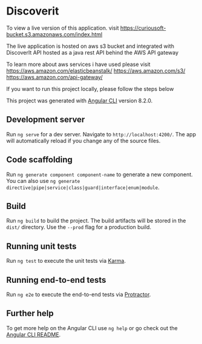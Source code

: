 # Discoverit

To view a live version of this application. visit https://curiousoft-bucket.s3.amazonaws.com/index.html

The live application is hosted on aws s3 bucket and integrated with DiscoverIt API hosted as a java rest API behind the AWS API gateway

To learn more about aws services i have used please visit
https://aws.amazon.com/elasticbeanstalk/
https://aws.amazon.com/s3/
https://aws.amazon.com/api-gateway/

If you want to run this project locally, please follow the steps below

This project was generated with [Angular CLI](https://github.com/angular/angular-cli) version 8.2.0.

## Development server

Run `ng serve` for a dev server. Navigate to `http://localhost:4200/`. The app will automatically reload if you change any of the source files.

## Code scaffolding

Run `ng generate component component-name` to generate a new component. You can also use `ng generate directive|pipe|service|class|guard|interface|enum|module`.

## Build

Run `ng build` to build the project. The build artifacts will be stored in the `dist/` directory. Use the `--prod` flag for a production build.

## Running unit tests

Run `ng test` to execute the unit tests via [Karma](https://karma-runner.github.io).

## Running end-to-end tests

Run `ng e2e` to execute the end-to-end tests via [Protractor](http://www.protractortest.org/).

## Further help

To get more help on the Angular CLI use `ng help` or go check out the [Angular CLI README](https://github.com/angular/angular-cli/blob/master/README.md).
